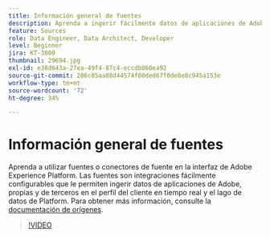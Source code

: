 ```yaml
---
title: Información general de fuentes
description: Aprenda a ingerir fácilmente datos de aplicaciones de Adobe, propias y de terceros en el perfil del cliente en tiempo real y el lago de datos de Platform.
feature: Sources
role: Data Engineer, Data Architect, Developer
level: Beginner
jira: KT-3800
thumbnail: 29694.jpg
exl-id: e38d643a-27ea-49f4-87c4-eccdb860ea92
source-git-commit: 286c85aa88d44574f00ded67f0de8e0c945a153e
workflow-type: tm+mt
source-wordcount: '72'
ht-degree: 34%

---
```


# Información general de fuentes

Aprenda a utilizar fuentes o conectores de fuente en la interfaz de Adobe Experience Platform. Las fuentes son integraciones fácilmente configurables que le permiten ingerir datos de aplicaciones de Adobe, propias y de terceros en el perfil del cliente en tiempo real y el lago de datos de Platform. Para obtener más información, consulte la [documentación de orígenes](https://experienceleague.adobe.com/docs/experience-platform/sources/home.html?lang=es).

>[!VIDEO](https://video.tv.adobe.com/v/29694?learn=on&enablevpops)
